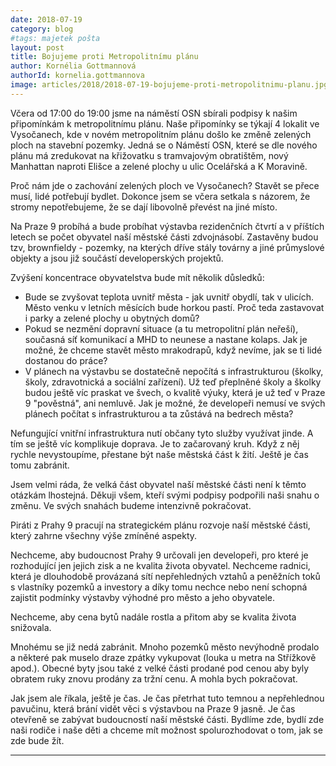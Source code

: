 ```yaml
---
date: 2018-07-19
category: blog
#tags: majetek pošta
layout: post
title: Bojujeme proti Metropolitnímu plánu
author: Kornélia Gottmannová
authorId: kornelia.gottmannova
image: articles/2018/2018-07-19-bojujeme-proti-metropolitnimu-planu.jpg
---
```


Včera od 17:00 do 19:00 jsme na náměstí OSN sbírali podpisy k našim připomínkám k metropolitnímu plánu. Naše připomínky se týkají 4 lokalit ve Vysočanech, kde v novém metropolitním plánu došlo ke změně zelených ploch na stavební pozemky. Jedná se o Náměstí OSN, které se dle nového plánu má zredukovat na křižovatku s tramvajovým obratištěm, nový Manhattan naproti Elišce a zelené plochy u ulic Ocelářská a K Moravině.

Proč nám jde o zachování zelených ploch ve Vysočanech? Stavět se přece musí, lidé potřebují bydlet. Dokonce jsem se včera setkala s názorem, že stromy nepotřebujeme, že se dají libovolně převést na jiné místo.

Na Praze 9 probíhá a bude probíhat výstavba rezidenčních čtvrtí a v příštích letech se počet obyvatel naší městské části zdvojnásobí. Zastavěny budou tzv, brownfieldy - pozemky, na kterých dříve stály továrny a jiné průmyslové objekty a jsou již součástí developerských projektů.

Zvýšení koncentrace obyvatelstva bude mít několik důsledků:

- Bude se zvyšovat teplota uvnitř města - jak uvnitř obydlí, tak v ulicích. Město venku v letních měsících bude horkou pastí. Proč teda zastavovat i parky a zelené plochy u obytných domů?
- Pokud se nezmění dopravní situace (a tu metropolitní plán neřeší), současná síť komunikací a MHD to neunese a nastane kolaps. Jak je možné, že chceme stavět město mrakodrapů, když nevíme, jak se ti lidé dostanou do práce?
- V plánech na výstavbu se dostatečně nepočítá s infrastrukturou (školky, školy, zdravotnická a sociální zařízení). Už teď přeplněné školy a školky budou ještě víc praskat ve švech, o kvalitě výuky, která je už teď v Praze 9 "pověstná", ani nemluvě. Jak je možné, že developeři nemusí ve svých plánech počítat s infrastrukturou a ta zůstává na bedrech města?

Nefungující vnitřní infrastruktura nutí občany tyto služby využívat jinde. A tím se ještě víc komplikuje doprava. Je to začarovaný kruh. Když z něj rychle nevystoupíme, přestane být naše městská část k žití. Ještě je čas tomu zabránit.

Jsem velmi ráda, že velká část obyvatel naší městské části není k těmto otázkám lhostejná. Děkuji všem, kteří svými podpisy podpořili naši snahu o změnu. Ve svých snahách budeme intenzivně pokračovat.

Piráti z Prahy 9 pracují na strategickém plánu rozvoje naší městské části, který zahrne všechny výše zmíněné aspekty. 

Nechceme, aby budoucnost Prahy 9 určovali jen developeři, pro které je rozhodující jen jejich zisk a ne kvalita života obyvatel.
Nechceme radnici, která je dlouhodobě provázaná sítí nepřehledných vztahů a peněžních toků s vlastníky pozemků a investory a díky tomu nechce nebo není schopná zajistit podmínky výstavby výhodné pro město a jeho obyvatele.

Nechceme, aby cena bytů nadále rostla a přitom aby se kvalita života snižovala.

Mnohému se již nedá zabránit. Mnoho pozemků město nevýhodně prodalo a některé pak muselo draze zpátky vykupovat (louka u metra na Střížkově apod.). Obecné byty jsou také z velké části prodané pod cenou aby byly obratem ruky znovu prodány za tržní cenu. A mohla bych pokračovat.

Jak jsem ale říkala, ještě je čas. Je čas přetrhat tuto temnou a nepřehlednou pavučinu, která brání vidět věci s výstavbou na Praze 9 jasně. Je čas otevřeně se zabývat budoucností naší městské části. Bydlíme zde, bydlí zde naši rodiče i naše děti a chceme mít možnost spolurozhodovat o tom, jak se zde bude žít.


---